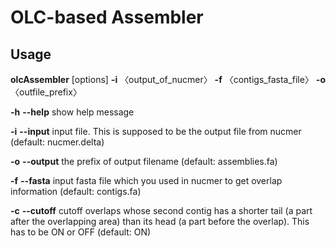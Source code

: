 # OLC-based Assembler

## Usage
**olcAssembler** [options] **-i** 〈output_of_nucmer〉 **-f** 〈contigs_fasta_file〉 **-o** 〈outfile_prefix〉

  **-h**   **--help**     show help message
  
  **-i**   **--input**    input file. This is supposed to be the output file from nucmer (default: nucmer.delta)
  
  **-o**   **--output**   the prefix of output filename (default: assemblies.fa)
  
  **-f**   **--fasta**    input fasta file which you used in nucmer to get overlap information (default: contigs.fa)
  
  **-c**   **--cutoff**   cutoff overlaps whose second contig has a shorter tail (a part after the overlapping area) than its head (a part before the overlap). This has to be ON or OFF (default: ON)

 
